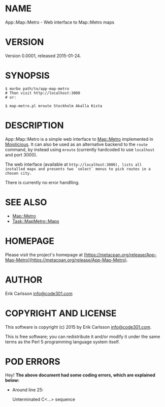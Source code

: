 # NAME

App::Map::Metro - Web interface to Map::Metro maps

# VERSION

Version 0.0001, released 2015-01-24.

# SYNOPSIS

    $ morbo path/to/app-map-metro
    # Then visit http://localhost:3000
    # or:

    $ map-metro.pl mroute Stockholm Akalla Kista

# DESCRIPTION

App::Map::Metro is a simple web interface to [Map::Metro](https://metacpan.org/pod/Map::Metro) implemented in [Mojolicious](https://metacpan.org/pod/Mojolicious). It can also be used as an alternative backend to the `route` command, by instead using `mroute` (currently hardcoded to use `localhost` and port 3000).

The web interface (available at `` http://localhost:3000), lists all installed maps and presents two `select` menus to pick routes in a chosen city. ``

There is currently no error handlling.

# SEE ALSO

- [Map::Metro](https://metacpan.org/pod/Map::Metro)
- [Task::MapMetro::Maps](https://metacpan.org/pod/Task::MapMetro::Maps)

# HOMEPAGE

Please visit the project's homepage at [https://metacpan.org/release/App-Map-Metro](https://metacpan.org/release/App-Map-Metro).

# AUTHOR

Erik Carlsson <info@code301.com>

# COPYRIGHT AND LICENSE

This software is copyright (c) 2015 by Erik Carlsson <info@code301.com>.

This is free software; you can redistribute it and/or modify it under
the same terms as the Perl 5 programming language system itself.

# POD ERRORS

Hey! **The above document had some coding errors, which are explained below:**

- Around line 25:

    Unterminated C<...> sequence
